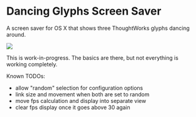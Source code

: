 # Dancing Glyphs Screen Saver

A screen saver for OS X that shows three ThoughtWorks glyphs dancing around.

![](https://cloud.githubusercontent.com/assets/954026/17986355/81cb49ce-6b1a-11e6-9ca7-14204b725a2c.gif)

This is work-in-progress. The basics are there, but not everything is working completely.

Known TODOs:
- allow "random" selection for configuration options
- link size and movement when both are set to random
- move fps calculation and display into separate view
- clear fps display once it goes above 30 again
